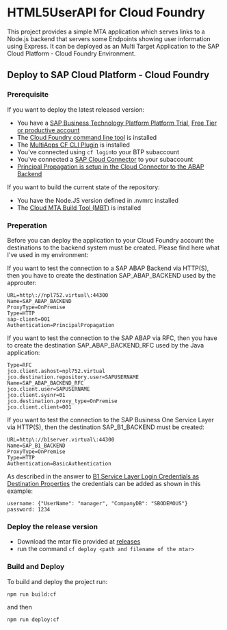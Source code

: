 # HTML5UserAPI for Cloud Foundry

This project provides a simple MTA application which serves links to a Node.js backend that servers some Endpoints showing user information using Express. It can be deployed as an Multi Target Application to the SAP Cloud Platform - Cloud Foundry Environment.

## Deploy to SAP Cloud Platform - Cloud Foundry

### Prerequisite

If you want to deploy the latest released version:

- You have a [SAP Business Technology Platform Platform Trial](https://hanatrial.ondemand.com/), [Free Tier or productive account](https://cockpit.eu10.hana.ondemand.com/)
- The [Cloud Foundry command line tool](https://docs.cloudfoundry.org/cf-cli/install-go-cli.html) is installed
- The [MultiApps CF CLI Plugin](https://github.com/cloudfoundry-incubator/multiapps-cli-plugin) is installed
- You've connected using `cf login`to your BTP subaccount
- You've connected a [SAP Cloud Connector](https://tools.hana.ondemand.com/#cloud) to your subaccount
- [Principal Propagation is setup in the Cloud Connector to the ABAP Backend](https://blogs.sap.com/2017/06/22/how-to-guide-principal-propagation-in-an-https-scenario/)

If you want to build the current state of the repository:

- You have the Node.JS version defined in .nvmrc installed
- The [Cloud MTA Build Tool (MBT)](https://sap.github.io/cloud-mta-build-tool/) is installed

### Preperation

Before you can deploy the application to your Cloud Foundry account the destinations to the backend system must be created. Please find here what I've used in my environment:

If you want to test the connection to a SAP ABAP Backend via HTTP(S), then you have to create the destination SAP_ABAP_BACKEND used by the approuter:

```
URL=http\://npl752.virtual\:44300
Name=SAP_ABAP_BACKEND
ProxyType=OnPremise
Type=HTTP
sap-client=001
Authentication=PrincipalPropagation
```

If you want to test the connection to the SAP ABAP via RFC, then you have to create the destination SAP_ABAP_BACKEND_RFC used by the Java application:

```
Type=RFC
jco.client.ashost=npl752.virtual
jco.destination.repository.user=SAPUSERNAME
Name=SAP_ABAP_BACKEND_RFC
jco.client.user=SAPUSERNAME
jco.client.sysnr=01
jco.destination.proxy_type=OnPremise
jco.client.client=001
```

If you want to test the connection to the SAP Business One Service Layer via HTTP(S), then the destination SAP_B1_BACKEND must be created:

```
URL=http\://b1server.virtual\:44300
Name=SAP_B1_BACKEND
ProxyType=OnPremise
Type=HTTP
Authentication=BasicAuthentication
```

As described in the answer to [B1 Service Layer Login Credentials as Destination Properties](https://answers.sap.com/answers/12688540/view.html) the credentials can be added as shown in this example:

```
username: {"UserName": "manager", "CompanyDB": "SBODEMOUS"}
password: 1234
```

### Deploy the release version

- Download the mtar file provided at [releases](https://github.com/gregorwolf/HTML5UserAPIforCF/releases)
- run the command `cf deploy <path and filename of the mtar>`

### Build and Deploy

To build and deploy the project run:

`npm run build:cf`

and then

`npm run deploy:cf`
